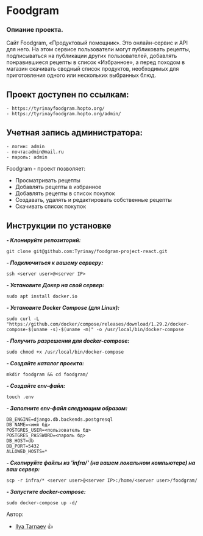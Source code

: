 # Foodgram


### Опиание проекта.
Сайт Foodgram, «Продуктовый помощник». Это онлайн-сервис и API для него. На этом сервисе пользователи могут публиковать рецепты, подписываться на публикации других пользователей, добавлять понравившиеся рецепты в список «Избранное», а перед походом в магазин скачивать сводный список продуктов, необходимых для приготовления одного или нескольких выбранных блюд.

## Проект доступен по ссылкам:

```
- https://tyrinayfoodgram.hopto.org/
- https://tyrinayfoodgram.hopto.org/admin/
```

## Учетная запись администратора:

```
- логин: admin
- почта:admin@mail.ru 
- пароль: admin
```

Foodgram - проект позволяет:

- Просматривать рецепты
- Добавлять рецепты в избранное
- Добавлять рецепты в список покупок
- Создавать, удалять и редактировать собственные рецепты
- Скачивать список покупок

## Инструкции по установке
***- Клонируйте репозиторий:***
```
git clone git@github.com:Tyrinay/foodgram-project-react.git
```

***- Подключиться к вашему серверу:***
```
ssh <server user>@<server IP>
```

***- Установите Докер на свой сервер:***
```
sudo apt install docker.io
```

***- Установите Docker Compose (для Linux):***
```
sudo curl -L "https://github.com/docker/compose/releases/download/1.29.2/docker-compose-$(uname -s)-$(uname -m)" -o /usr/local/bin/docker-compose

```

***- Получить разрешения для docker-compose:***
```
sudo chmod +x /usr/local/bin/docker-compose
```
***- Создайте каталог проекта:***
```
mkdir foodgram && cd foodgram/
```
***- Создайте env-файл:***
```
touch .env
```
***- Заполните env-файл следующим образом:***
```
DB_ENGINE=django.db.backends.postgresql
DB_NAME=<имя бд>
POSTGRES_USER=<пользователь бд>
POSTGRES_PASSWORD=<пароль бд>
DB_HOST=db
DB_PORT=5432
ALLOWED_HOSTS=*
```
***- Скопируйте файлы из 'infra/' (на вашем локальном компьютере) на ваш сервер:***
```
scp -r infra/* <server user>@<server IP>:/home/<server user>/foodgram/
```
***- Запустите docker-compose:***
```
sudo docker-compose up -d/
```

Автор: 
* [Ilya Tarnaev](https://github.com/tyrinay) :+1: